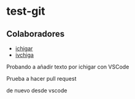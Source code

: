 # test-git
## Colaboradores
* [ichigar](https://github.com/ichigar)
* [ivchiga](https://github.com/ivchiga)

Probando a añadir texto por ichigar con VSCode

Prueba a hacer pull request 

de nuevo desde vscode
